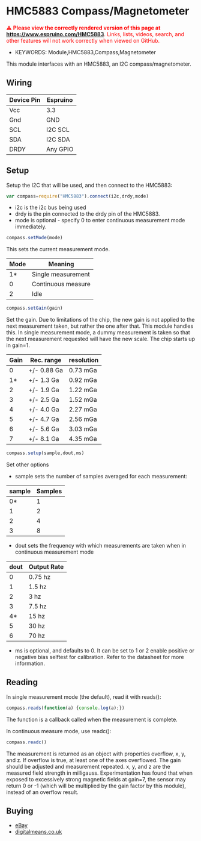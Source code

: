 <!--- Copyright (c) 2014 Spence Konde. See the file LICENSE for copying permission. -->
HMC5883 Compass/Magnetometer
=====================

<span style="color:red">:warning: **Please view the correctly rendered version of this page at https://www.espruino.com/HMC5883**. Links, lists, videos, search, and other features will not work correctly when viewed on GitHub.</span>

* KEYWORDS: Module,HMC5883,Compass,Magnetometer

This module interfaces with an HMC5883, an I2C compass/magnetometer. 

Wiring
----------------

| Device Pin | Espruino |
| ---------- | -------- |
| Vcc        | 3.3      |
| Gnd        | GND      |
| SCL        | I2C SCL  |
| SDA        | I2C SDA  |
| DRDY       | Any GPIO |


Setup
---------------

Setup the I2C that will be used, and then connect to the HMC5883:

```JavaScript 
var compass=require("HMC5883").connect(i2c,drdy,mode)
```

* i2c is the i2c bus being used
* drdy is the pin connected to the drdy pin of the HMC5883. 
* mode is optional - specify 0 to enter continuous measurement mode immediately. 


```JavaScript 
compass.setMode(mode)
```

This sets the current measurement mode. 

| Mode | Meaning            |
|------|--------------------|
| 1*   | Single measurement |
| 0    | Continuous measure |
| 2    | Idle               |



```JavaScript 
compass.setGain(gain)
```

Set the gain. Due to limitations of the chip, the new gain is not applied to the next measurement taken, but rather the one after that. This module handles this. In single measurement mode, a dummy measurement is taken so that the next measurement requested will have the new scale. The chip starts up in gain=1. 


| Gain | Rec. range  | resolution |
|------|-------------|------------|
| 0    | +/- 0.88 Ga | 0.73 mGa   |
| 1*   | +/- 1.3 Ga  | 0.92 mGa   |
| 2    | +/- 1.9 Ga  | 1.22 mGa   |
| 3    | +/- 2.5 Ga  | 1.52 mGa   |
| 4    | +/- 4.0 Ga  | 2.27 mGa   |
| 5    | +/- 4.7 Ga  | 2.56 mGa   |
| 6    | +/- 5.6 Ga  | 3.03 mGa   |
| 7    | +/- 8.1 Ga  | 4.35 mGa   |


```JavaScript
compass.setup(sample,dout,ms)
```

Set other options

* sample sets the number of samples averaged for each measurement:

| sample | Samples |
|--------|---------|
| 0*     | 1       |
| 1      | 2       |
| 2      | 4       |
| 3      | 8       |

* dout sets the frequency with which measurements are taken when in continuous measurement mode

| dout | Output Rate |
|------|-------------|
| 0    | 0.75 hz     |
| 1    | 1.5 hz      |
| 2    | 3 hz        |
| 3    | 7.5 hz      |
| 4*   | 15 hz       |
| 5    | 30 hz       |
| 6    | 70 hz       |
  
* ms is optional, and defaults to 0. It can be set to 1 or 2 enable positive or negative bias selftest for calibration. Refer to the datasheet for more information.


Reading
----------------

In single measurement mode (the default), read it with reads():

```JavaScript 
compass.reads(function(a) {console.log(a);})
```

The function is a callback called when the measurement is complete. 

In continuous measure mode, use readc():

```JavaScript 
compass.readc()
```

The measurement is returned as an object with properties overflow, x, y, and z. If overflow is true, at least one of the axes overflowed. The gain should be adjusted and measurement repeated. x, y, and z are the measured field strength in milligauss. Experimentation has found that when exposed to excessively strong magnetic fields at gain=7, the sensor may return 0 or -1 (which will be multiplied by the gain factor by this module), instead of an overflow result.


Buying
-----
* [eBay](http://www.ebay.com/sch/i.html?_nkw=HMC5883&_sacat=92074)
* [digitalmeans.co.uk](https://digitalmeans.co.uk/shop/index.php?route=product/search&tag=hmc5883)
